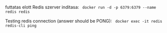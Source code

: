 futtatas elott Redis szerver inditasa:
``` docker run -d -p 6379:6379 --name redis redis```

Testing redis connection (answer should be PONG):
``` docker exec -it redis redis-cli ping```
```